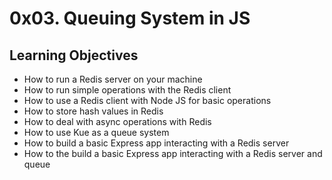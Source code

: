 # 0x03. Queuing System in JS

## Learning Objectives

-   How to run a Redis server on your machine
-   How to run simple operations with the Redis client
-   How to use a Redis client with Node JS for basic operations
-   How to store hash values in Redis
-   How to deal with async operations with Redis
-   How to use Kue as a queue system
-   How to build a basic Express app interacting with a Redis server
-   How to the build a basic Express app interacting with a Redis server and queue
